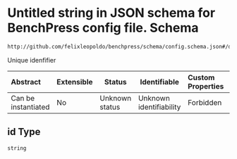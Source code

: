 # Untitled string in JSON schema for BenchPress config file. Schema

```txt
http://github.com/felixleopoldo/benchpress/schema/config.schema.json#/definitions/h2pc/properties/id
```

Unique idenfifier


| Abstract            | Extensible | Status         | Identifiable            | Custom Properties | Additional Properties | Access Restrictions | Defined In                                                                  |
| :------------------ | ---------- | -------------- | ----------------------- | :---------------- | --------------------- | ------------------- | --------------------------------------------------------------------------- |
| Can be instantiated | No         | Unknown status | Unknown identifiability | Forbidden         | Allowed               | none                | [config.schema.json\*](../../out/config.schema.json "open original schema") |

## id Type

`string`
